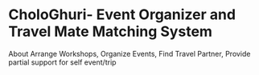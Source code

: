 # CholoGhuri- Event Organizer and Travel Mate Matching System
 
About
Arrange Workshops, Organize Events, Find Travel Partner, Provide partial support for self event/trip
